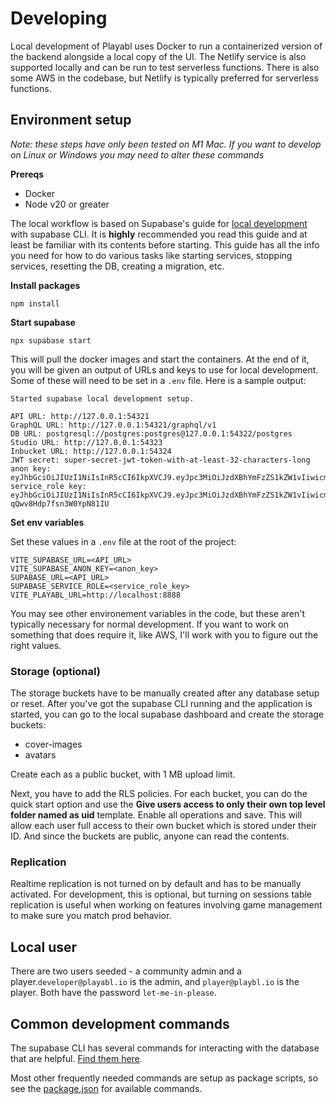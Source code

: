 # Developing

Local development of Playabl uses Docker to run a containerized version of the backend alongside a local copy of the UI. The Netlify service is also supported locally and can be run to test serverless functions. There is also some AWS in the codebase, but Netlify is typically preferred for serverless functions.

## Environment setup

_Note: these steps have only been tested on M1 Mac. If you want to develop on Linux or Windows you may need to alter these commands_

**Prereqs**

- Docker
- Node v20 or greater

The local workflow is based on Supabase's guide for [local development](https://supabase.com/docs/guides/cli/local-development) with supabase CLI. It is **highly** recommended you read this guide and at least be familiar with its contents before starting. This guide has all the info you need for how to do various tasks like starting services, stopping services, resetting the DB, creating a migration, etc.

**Install packages**

`npm install`

**Start supabase**

`npx supabase start`

This will pull the docker images and start the containers. At the end of it, you will be given an output of URLs and keys to use for local development. Some of these will need to be set in a `.env` file. Here is a sample output:

```
Started supabase local development setup.

API URL: http://127.0.0.1:54321
GraphQL URL: http://127.0.0.1:54321/graphql/v1
DB URL: postgresql://postgres:postgres@127.0.0.1:54322/postgres
Studio URL: http://127.0.0.1:54323
Inbucket URL: http://127.0.0.1:54324
JWT secret: super-secret-jwt-token-with-at-least-32-characters-long
anon key: eyJhbGciOiJIUzI1NiIsInR5cCI6IkpXVCJ9.eyJpc3MiOiJzdXBhYmFzZS1kZW1vIiwicm9sZSI6ImFub24iLCJleHAiOjE5ODM4MTI5OTZ9.CRXP1A7WOeoJeXxjNni43kdQwgnWNReilDMblYTn_I0
service_role key: eyJhbGciOiJIUzI1NiIsInR5cCI6IkpXVCJ9.eyJpc3MiOiJzdXBhYmFzZS1kZW1vIiwicm9sZSI6InNlcnZpY2Vfcm9sZSIsImV4cCI6MTk4MzgxMjk5Nn0.EGIM96RAZx35lJzdJsyH-qQwv8Hdp7fsn3W0YpN81IU
```

**Set env variables**

Set these values in a `.env` file at the root of the project:

```
VITE_SUPABASE_URL=<API_URL>
VITE_SUPABASE_ANON_KEY=<anon_key>
SUPABASE_URL=<API_URL>
SUPABASE_SERVICE_ROLE=<service_role_key>
VITE_PLAYABL_URL=http://localhost:8888
```

You may see other environement variables in the code, but these aren't typically necessary for normal development. If you want to work on something that does require it, like AWS, I'll work with you to figure out the right values.

### Storage (optional)

The storage buckets have to be manually created after any database setup or reset. After you've got the supabase CLI running and the application is started, you can go to the local supabase dashboard and create the storage buckets:

- cover-images
- avatars

Create each as a public bucket, with 1 MB upload limit.

Next, you have to add the RLS policies. For each bucket, you can do the quick start option and use the **Give users access to only their own top level folder named as uid** template. Enable all operations and save. This will allow each user full access to their own bucket which is stored under their ID. And since the buckets are public, anyone can read the contents.

### Replication

Realtime replication is not turned on by default and has to be manually activated. For development, this is optional, but turning on sessions table replication is useful when working on features involving game management to make sure you match prod behavior.

## Local user

There are two users seeded - a community admin and a player.`developer@playabl.io` is the admin, and `player@playbl.io` is the player. Both have the password `let-me-in-please`.

## Common development commands

The supabase CLI has several commands for interacting with the database that are helpful. [Find them here](https://supabase.com/docs/reference/cli/supabase-db).

Most other frequently needed commands are setup as package scripts, so see the [package.json](../package.json) for available commands.
